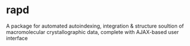 # rapd

A package for automated autoindexing, integration & structure soultion of macromolecular crystallographic data, complete with AJAX-based user interface




